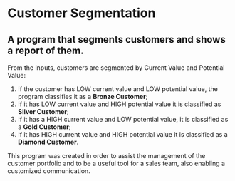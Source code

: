 # Customer Segmentation
## A program that segments customers and shows a report of them.

From the inputs, customers are segmented by Current Value and Potential Value:
1. If the customer has LOW current value and LOW potential value, the program classifies it as a **Bronze Customer**;
2. If it has LOW current value and HIGH potential value it is classified as **Silver Customer**;
3. If it has a HIGH current value and LOW potential value, it is classified as a **Gold Customer**;
4. If it has HIGH current value and HIGH potential value it is classified as a **Diamond Customer**.

This program was created in order to assist the management of the customer portfolio and to be a useful tool for a sales team, also enabling a customized communication.
